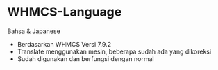# WHMCS-Language
Bahsa &amp; Japanese
- Berdasarkan WHMCS Versi 7.9.2
- Translate menggunakan mesin, beberapa sudah ada yang dikoreksi
- Sudah digunakan dan berfungsi dengan normal
